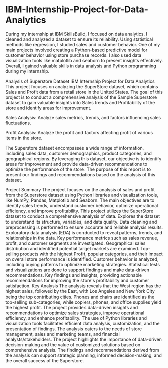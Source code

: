 # IBM-Internship-Project-for-Data-Analytics

During my internship at IBM SkillsBuild, I focused on data analytics. I cleaned and analyzed a dataset to ensure its reliability. Using statistical methods like regression, I studied sales and customer behavior. One of my main projects involved creating a Python-based predictive model for customer behavior using store purchase records. I also used data visualization tools like matplotlib and seaborn to present insights effectively. Overall, I gained valuable skills in data analysis and Python programming during my internship.

Analysis of Superstore Dataset
IBM Internship Project for Data Analytics
This project focuses on analyzing the SuperStore dataset, which contains Sales and Profit data from a retail store in the United States. The goal of this project is to conduct a comprehensive analysis of the Sample Superstore dataset to gain valuable insights into Sales trends and Profitability of the store and identify areas for improvement.

Sales Analysis:
Analyze sales metrics, trends, and factors influencing sales fluctuations.

Profit Analysis:
Analyze the profit and factors affecting profit of various items in the store.

The Superstore dataset encompasses a wide range of information, including sales data, customer demographics, product categories, and geographical regions. By leveraging this dataset, our objective is to identify areas for improvement and provide data-driven recommendations to optimize the performance of the store. The purpose of this report is to present our findings and recommendations based on the analysis of this dataset.

Project Summary
The project focuses on the analysis of sales and profit from the Superstore dataset using Python libraries and visualization tools, like NumPy, Pandas, Matplotlib and Seaborn.
The main objectives are to identify sales trends, understand customer behavior, optimize operational efficiency, and improve profitability.
This project utilizes the SuperStore dataset to conduct a comprehensive analysis of data.
Explores the dataset to understand its structure, variables, and data quality.
Data cleaning and preprocessing is performed to ensure accurate and reliable analysis results.
Exploratory data analysis (EDA) is conducted to reveal patterns, trends, and relationships in the data.
Key performance metrics such as sales revenue, profit, and customer segments are investigated.
Geographical sales distribution and identified potential target markets are examined.
Top-selling products with the highest Profit, popular categories, and their impact on overall store performance is identified.
Customer behavior is analyzed, including buying patterns to optimize marketing strategies.
Statistical tests and visualizations are done to support findings and make data-driven recommendations.
Key findings and insights, providing actionable recommendations for improving the store's profitability and customer satisfaction.
Key Analysis
The analysis reveals that the West region has the highest sales, followed by the East, with Los Angeles and New York City being the top contributing cities.
Phones and chairs are identified as the top-selling sub-categories, while copiers, phones, and office supplies yield the highest profit.
The project provides data-driven insights and recommendations to optimize sales strategies, improve operational efficiency, and enhance profitability.
The use of Python libraries and visualization tools facilitates efficient data analysis, customization, and the presentation of findings.
The analysis caters to the needs of store management, sales and marketing teams, and financial analysts/stakeholders.
The project highlights the importance of data-driven decision-making and the value of customized solutions based on comprehensive analysis.
The findings and recommendations derived from the analysis can support strategic planning, informed decision-making, and the overall success of the Superstore.
